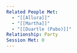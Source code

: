 ```yaml
---
Related People Met:
  - "[[Allura]]"
  - "[[Martha]]"
  - "[[Duartle (Pabo)]]"
Relationship: Party
Session Met: 0
---
```


